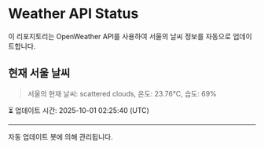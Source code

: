 
# Weather API Status

이 리포지토리는 OpenWeather API를 사용하여 서울의 날씨 정보를 자동으로 업데이트합니다.

## 현재 서울 날씨
> 서울의 현재 날씨: scattered clouds, 온도: 23.76°C, 습도: 69%

⏳ 업데이트 시간: 2025-10-01 02:25:40 (UTC)

---
자동 업데이트 봇에 의해 관리됩니다.
